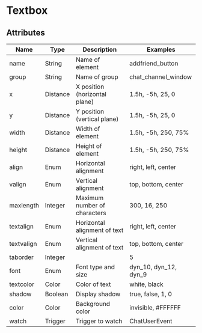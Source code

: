 # Textbox

## Attributes

| Name        |  Type      |  Description                   |  Examples              |
|-------------|------------|--------------------------------|------------------------|
|  name       |  String    |  Name of element               |  addfriend_button      |
|  group      |  String    |  Name of group                 |  chat_channel_window   |
|  x          |  Distance  |  X position (horizontal plane) |  1.5h, -5h, 25, 0      |
|  y          |  Distance  |  Y position (vertical plane)   |  1.5h, -5h, 25, 0      |
|  width      |  Distance  |  Width of element              |  1.5h, -5h, 250, 75%   |
|  height     |  Distance  |  Height of element             |  1.5h, -5h, 250, 75%   |
|  align      |  Enum      |  Horizontal alignment          |  right, left, center   |
|  valign     |  Enum      |  Vertical alignment            |  top, bottom, center   |
|  maxlength  |  Integer   |  Maximum number of characters  |  300, 16, 250          |
|  textalign  |  Enum      |  Horizontal alignment of text  |  right, left, center   |
|  textvalign |  Enum      |  Vertical alignment of text    |  top, bottom, center   |
|  taborder   |  Integer   |                                |  5                     |
|  font       |  Enum      |  Font type and size            |  dyn_10, dyn_12, dyn_9 |
|  textcolor  |  Color     |  Color of text                 |  white, black          |
|  shadow     |  Boolean   |  Display shadow                |  true, false, 1, 0     |
|  color      |  Color     |  Background color              |  invisible, #FFFFFF    |
|  watch      |  Trigger   |  Trigger to watch              |  ChatUserEvent         |